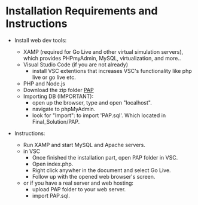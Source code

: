 # Installation Requirements and Instructions
- Install web dev tools:
  - XAMP (required for Go Live and other virtual simulation servers), which provides PHPmyAdmin, MySQL, virtualization, and more..
  - Visual Studio Code (if you are not already)
    - install VSC extentions that increases VSC's functionality like php live or go live etc.
  - PHP and Node.js
  - Download the zip folder [PAP](https://github.com/ENSE374-F23/group5_proj/tree/main/Final_Solution/PAP)
  - Importing DB (IMPORTANT):
    - open up the browser, type and open "localhost".
    - navigate to phpMyAdmin.
    - look for "Import": to import 'PAP.sql'. Which located in Final_Solution/PAP.
    

- Instructions:
  - Run XAMP and start MySQL and Apache servers.
  - in VSC
    - Once finished the installation part, open PAP folder in VSC.
    - Open index.php.
    - Right click anywher in the document and select Go Live.
    - Follow up with the opened web browser's screen.
  - or if you have a real server and web hosting:
    - upload PAP folder to your web server.
    - import PAP.sql.
  
